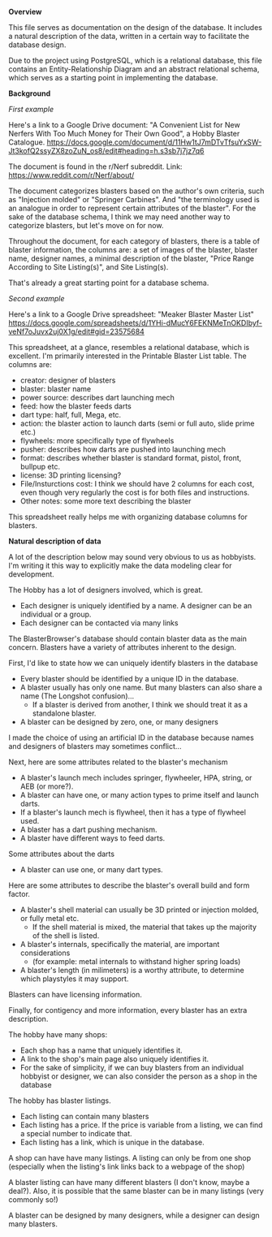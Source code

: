 **Overview**

This file serves as documentation on the design of the database. It includes a natural description of the data, written in a certain way to facilitate the database design.

Due to the project using PostgreSQL, which is a relational database, this file contains an Entity-Relationship Diagram and an abstract relational schema, which serves as a starting point in implementing the database.

**Background**

_First example_

Here's a link to a Google Drive document: "A Convenient List for New Nerfers With Too Much Money for Their Own Good", a Hobby Blaster Catalogue.
https://docs.google.com/document/d/11Hw1tJ7mDTvTfsuYxSW-Jt3kofQ2ssyZX8zoZuN_os8/edit#heading=h.s3sb7j7jz7q6

The document is found in the r/Nerf subreddit. Link: 
https://www.reddit.com/r/Nerf/about/

The document categorizes blasters based on the author's own criteria, such as "Injection molded" or "Springer Carbines". 
And "the terminology used is an analogue in order to represent certain attributes of the blaster". For the sake of the database schema, I think we may need another way to categorize blasters, but let's move on for now.

Throughout the document, for each category of blasters, there is a table of blaster information, the columns are: a set of images of the blaster, blaster name, designer names, a minimal description of the blaster, "Price Range According to Site Listing(s)", and Site Listing(s).

That's already a great starting point for a database schema.

_Second example_

Here's a link to a Google Drive spreadsheet: "Meaker Blaster Master List"
https://docs.google.com/spreadsheets/d/1YHi-dMucY6FEKNMeTnOKDIbyf-veNf7oJuvx2uj0X1g/edit#gid=23575684

This spreadsheet, at a glance, resembles a relational database, which is excellent. I'm primarily interested in the Printable Blaster List table. The columns are:
- creator: designer of blasters
- blaster: blaster name
- power source: describes dart launching mech
- feed: how the blaster feeds darts
- dart type: half, full, Mega, etc.
- action: the blaster action to launch darts (semi or full auto, slide prime etc.)
- flywheels: more specifically type of flywheels
- pusher: describes how darts are pushed into launching mech
- format: describes whether blaster is standard format, pistol, front, bullpup etc.
- license: 3D printing licensing?
- File/Insturctions cost: I think we should have 2 columns for each cost, even though very regularly the cost is for both files and instructions.
- Other notes: some more text describing the blaster

This spreadsheet really helps me with organizing database columns for blasters.

**Natural description of data**

A lot of the description below may sound very obvious to us as hobbyists. I'm writing it this way to explicitly make the data modeling clear for development.

The Hobby has a lot of designers involved, which is great. 
- Each designer is uniquely identified by a name. A designer can be an individual or a group.
- Each designer can be contacted via many links

The BlasterBrowser's database should contain blaster data as the main concern. Blasters have a variety of attributes inherent to the design. 

First, I'd like to state how we can uniquely identify blasters in the database
- Every blaster should be identified by a unique ID in the database.
- A blaster usually has only one name. But many blasters can also share a name (The Longshot confusion)...
  + If a blaster is derived from another, I think we should treat it as a standalone blaster. 
- A blaster can be designed by zero, one, or many designers

I made the choice of using an artificial ID in the database because names and designers of blasters may sometimes conflict...

Next, here are some attributes related to the blaster's mechanism
- A blaster's launch mech includes springer, flywheeler, HPA, string, or AEB (or more?).
- A blaster can have one, or many action types to prime itself and launch darts.
- If a blaster's launch mech is flywheel, then it has a type of flywheel used.
- A blaster has a dart pushing mechanism.
- A blaster have different ways to feed darts.

Some attributes about the darts 
- A blaster can use one, or many dart types.

Here are some attributes to describe the blaster's overall build and form factor.
- A blaster's shell material can usually be 3D printed or injection molded, or fully metal etc.
  + If the shell material is mixed, the material that takes up the majority of the shell is listed.
- A blaster's internals, specifically the material, are important considerations
  + (for example: metal internals to withstand higher spring loads)
- A blaster's length (in milimeters) is a worthy attribute, to determine which playstyles it may support.

Blasters can have licensing information.

Finally, for contigency and more information, every blaster has an extra description.

The hobby have many shops:
- Each shop has a name that uniquely identifies it.
- A link to the shop's main page also uniquely identifies it.
- For the sake of simplicity, if we can buy blasters from an individual hobbyist or designer, we can also consider the person as a shop in the database

The hobby has blaster listings. 
- Each listing can contain many blasters
- Each listing has a price. If the price is variable from a listing, we can find a special number to indicate that.
- Each listing has a link, which is unique in the database.

A shop can have have many listings. 
A listing can only be from one shop (especially when the listing's link links back to a webpage of the shop)

A blaster listing can have many different blasters (I don't know, maybe a deal?). Also, it is possible that the same blaster can be in many listings (very commonly so!)

A blaster can be designed by many designers, while a designer can design many blasters.




